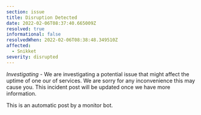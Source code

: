 ```yaml
---
section: issue
title: Disruption Detected
date: 2022-02-06T08:37:40.665009Z
resolved: true
informational: false
resolvedWhen: 2022-02-06T08:38:48.349510Z
affected:
  - Snikket
severity: disrupted
---
```

*Investigating* - We are investigating a potential issue that might affect the uptime of one our of services. We are sorry for any inconvenience this may cause you. This incident post will be updated once we have more information.

This is an automatic post by a monitor bot.
        